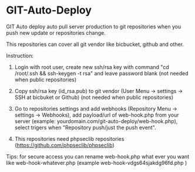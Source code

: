# GIT-Auto-Deploy
GIT Auto deploy auto pull server production to git repositories when you push new update or repositories change.

This repositories can cover all git vendor like bicbucket, github and other. 

Instruction: 

1. Login with root user, create new ssh/rsa key with command "cd /root/.ssh && ssh-keygen -t rsa" and leave password blank (not needed when public repositories) 

2. Copy ssh/rsa key (id_rsa.pub) to git vendor (User Menu -> settings -> SSH at bicbuket or Github) (not needed when public repositories) 

3. Go to repositories settings and add webhooks (Repository Menu -> settings -> Webhooks), add payload/url of web-hook.php from your server (example: yourdomain.com/git-auto-deploy/web-hook.php), select trigers when "Repository push/just the push event". 

4. This repositories need phpseclib repositories (https://github.com/phpseclib/phpseclib)

Tips: for secure access you can rename web-hook.php what ever you want like web-hook-whatever.php (example web-hook-vdgs64sjakdg96fd.php )
